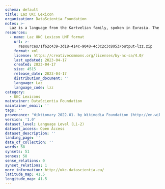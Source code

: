 ```yaml
---
schema: default
title: Laz UKC Lexicon
organization: DataScientia Foundation
notes: >-
  Laz is a language from the Kartvelian family, spoken in Eurasia. The UKC Lexicon of Laz is represented as a lexico-semantic network. It consists of words, word senses, synsets, as well as sense-level and synset-level relationships.
resources:
  - name: Laz UKC Lexicon LMF format
    url: >-
      resources/1f62c439-3d18-414c-9040-4c3c2c3c8053/output-lzz.zip
    format: xml
    license: https://creativecommons.org/licenses/by-nc-sa/4.0/
    last_updated: 2023-04-17
    created: 2023-04-17
    size: 4515
    release_date: 2023-04-17
    distribution_document: ''
    language: Laz
    language_code: lzz
category:
  - UKC Lexicons
maintainer: DataScientia Foundation
maintainer_email: ''
tags: ''
provenance: 'Wiktionary 2022.01. by Wikimedia Foundation (http://en.wiktionary.org); CogNet 2.1 by Khuyagbaatar Batsuren, National University of Mongolia (http://cognet.ukc.disi.unitn.it); Princeton WordNet 2.1 by Princeton University (https://wordnet.princeton.edu)'
version: '1.0'
dataset_level: Language Level (L1-2)
dataset_access: Open Access
dataset_description: ''
landing_page: ''
date_of_collection: ''
words: 58
synsets: 51
senses: 58
sense_relations: 0
synset_relations: 1
more_information: http://ukc.datascientia.eu/
latitude_map: 41.5
longitude_map: 41.5
---
```

